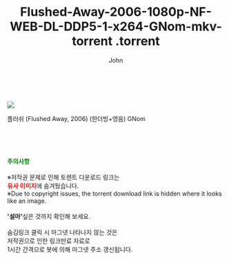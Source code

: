 ﻿---
layout: post
title:  "                   Flushed-Away-2006-1080p-NF-WEB-DL-DDP5-1-x264-GNom-mkv-torrent                .torrent"
author: John
categories: [ 영화 ]
tags: [  ]
image: https://torrentrj59.com/uploadfile/full/2edc63792e8d4a1d1984c20bb7d3b7bfda11024e.jpg 
description: "                   Flushed-Away-2006-1080p-NF-WEB-DL-DDP5-1-x264-GNom-mkv-torrent                 torrent 정보 공유"
toc: true
toc_sticky: true
---

<br>
<p><img src="https://torrentrj59.com/uploadfile/full/2edc63792e8d4a1d1984c20bb7d3b7bfda11024e.jpg"/></p>
 플러쉬 (Flushed Away, 2006) (한더빙+영음) GNom    
    
<br><br><br>
<p data-ke-size="size16"><b><span style="color: green;">주의사항</span></b><br /><br />※저작권 문제로 인해 토렌트 다운로드 링크는<br /><b><span style="color: red;">유사 이미지</span></b>에 숨겨뒀습니다.<br />※Due to copyright issues, the torrent download link is hidden where it looks like an image.<br /><br /><b>'설마'</b>싶은 것까지 확인해 보세요.<br /><br />숨김링크 클릭 시 마그넷 나타나지 않는 것은<br />저작권으로 인한 링크만료 자료로<br />1시간 간격으로 봇에 의해 마그넷 주소 갱신됩니다.</p>
